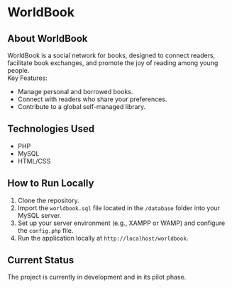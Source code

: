 # WorldBook

## About WorldBook
WorldBook is a social network for books, designed to connect readers, facilitate book exchanges, and promote the joy of reading among young people.  
Key Features:
- Manage personal and borrowed books.
- Connect with readers who share your preferences.
- Contribute to a global self-managed library.

## Technologies Used
- PHP
- MySQL
- HTML/CSS

## How to Run Locally
1. Clone the repository.
2. Import the `worldbook.sql` file located in the `/database` folder into your MySQL server.
3. Set up your server environment (e.g., XAMPP or WAMP) and configure the `config.php` file.
4. Run the application locally at `http://localhost/worldbook`.

## Current Status
The project is currently in development and in its pilot phase.

